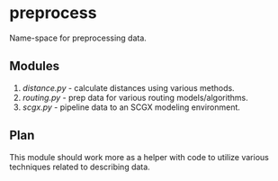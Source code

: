 # preprocess
Name-space for preprocessing data.

## Modules
1. *distance.py* - calculate distances using various methods.
2. *routing.py* - prep data for various routing models/algorithms.
3. *scgx.py* - pipeline data to an SCGX modeling environment.

## Plan
This module should work more as a helper with code to utilize various
techniques related to describing data.
